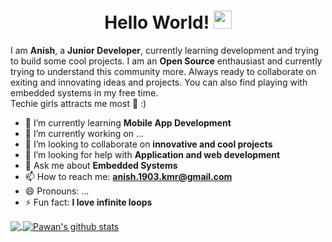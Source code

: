 <h1 align="center">Hello World! <img src="https://github.com/sciencepal/sciencepal/blob/master/assets/Hi.gif" width="29px"></h1>
<p>I am <b>Anish</b>, a <b>Junior Developer</b>, currently learning development and trying to build some cool projects. I am an <b>Open Source</b> enthausiast and currently trying
  to understand this community more. Always ready to collaborate on exiting and innovating ideas and projects. You can also find playing with embedded systems in my free time.</br>
Techie girls attracts me most 👩 :)</p>



- 🔭 I’m currently learning **Mobile App Development**
- 🌱 I’m currently working on ...
- 👯 I’m looking to collaborate on **innovative and cool projects**
- 🤔 I’m looking for help with **Application and web development**
- 💬 Ask me about **Embedded Systems**
- 📫 How to reach me: **anish.1903.kmr@gmail.com**
- 😄 Pronouns: ...
- ⚡ Fun fact: **I love infinite loops**



<a href="https://github.com/KmrAnish04">
  <img align="center" src="https://github-readme-stats.vercel.app/api/top-langs/?username=KmrAnish04&theme=light&hide_langs_below=1" />
</a>
<a href="https://github.com/KmrAnish04">
 <img align="center" src="https://github-readme-stats.vercel.app/api?username=KmrAnish04&show_icons=true&theme=light&line_height=27" alt="Pawan's github stats"/>
</a>

